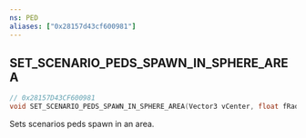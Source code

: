 ```yaml
---
ns: PED
aliases: ["0x28157d43cf600981"]
---
```

## SET_SCENARIO_PEDS_SPAWN_IN_SPHERE_AREA

```c
// 0x28157D43CF600981
void SET_SCENARIO_PEDS_SPAWN_IN_SPHERE_AREA(Vector3 vCenter, float fRadius, int iMaxPeds);
```

Sets scenarios peds spawn in an area.

